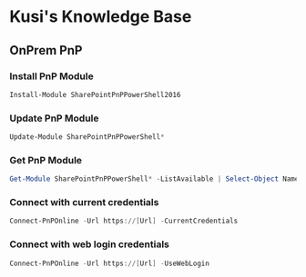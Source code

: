 # Kusi's Knowledge Base

## OnPrem PnP

### Install PnP Module

```powershell
Install-Module SharePointPnPPowerShell2016
```

### Update PnP Module

```powershell
Update-Module SharePointPnPPowerShell*
```

### Get PnP Module

```powershell
Get-Module SharePointPnPPowerShell* -ListAvailable | Select-Object Name,Version | Sort-Object Version -Descending
```

### Connect with current credentials

```powershell
Connect-PnPOnline -Url https://[Url] -CurrentCredentials
```

### Connect with web login credentials

```powershell
Connect-PnPOnline -Url https://[Url] -UseWebLogin
```
